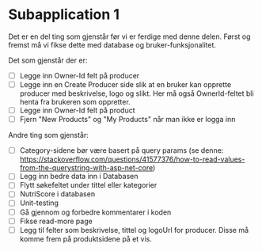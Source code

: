 # Subapplication 1

Det er en del ting som gjenstår før vi er ferdige med denne delen. Først og fremst må vi fikse dette med database og bruker-funksjonalitet.

Det som gjenstår der er:

- [ ] Legge inn Owner-Id felt på producer
- [ ] Legge inn en Create Producer side slik at en bruker kan opprette producer med beskrivelse, logo og slikt. Her må også OwnerId-feltet bli henta fra brukeren som oppretter.
- [ ] Legge inn Owner-Id felt på product
- [ ] Fjern "New Products" og "My Products" når man ikke er logga inn

Andre ting som gjenstår:

- [ ] Category-sidene bør være basert på query params (se denne: https://stackoverflow.com/questions/41577376/how-to-read-values-from-the-querystring-with-asp-net-core)
- [ ] Legg inn bedre data inn i Databasen
- [ ] Flytt søkefeltet under tittel eller kategorier
- [ ] NutriScore i databasen
- [ ] Unit-testing
- [ ] Gå gjennom og forbedre kommentarer i koden
- [ ] Fikse read-more page
- [ ] Legg til felter som beskrivelse, tittel og logoUrl for producer. Disse må komme frem på produktsidene på et vis.
